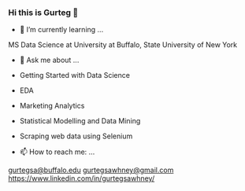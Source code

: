 ### Hi this is Gurteg 👋


- 🌱 I’m currently learning ...

MS Data Science at University at Buffalo, State University of New York


- 💬 Ask me about ...

- Getting Started with Data Science
- EDA
- Marketing Analytics
- Statistical Modelling and Data Mining
- Scraping web data using Selenium



- 📫 How to reach me: ...

gurtegsa@buffalo.edu
gurtegsawhney@gmail.com
https://www.linkedin.com/in/gurtegsawhney/



